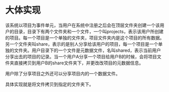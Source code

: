 # 大体实现

该系统以项目为事件单元，当用户在系统中注册之后会在顶层文件夹创建一个该用户的目录，目录下有两个文件夹和一个文件，一个叫projects，表示该用户所创建的项目。每一个项目是一个单独的文件夹，项目文件夹内是这个项目的所有数据。另一个文件夹叫share，表示的是别人分享给该用户的项目，每一个项目是一个单独的文件夹。用户目录下的一个文件是元数据文件，名叫shared，表示当前用户分享出去的项目的记录。当一个用户A分享一个项目给用户B的时候，会将项目文件夹直接拷贝到用户B的share文件夹下，并更改改项目的元数据信息。



用户除了分享项目之外还可以分享项目内的一个数据文件。

具体实现就是将文件拷贝到指定的文件夹下。